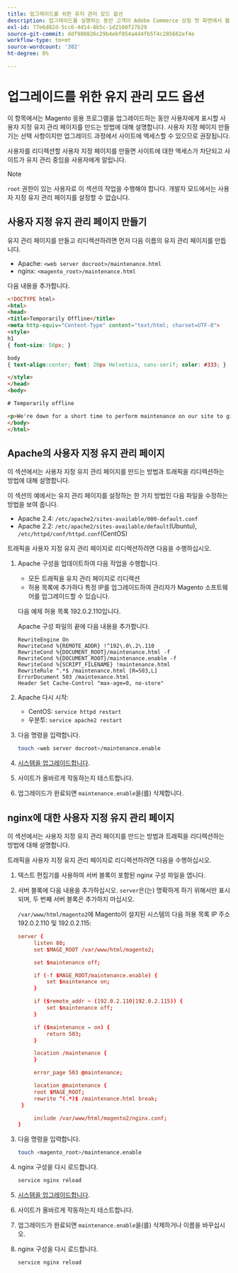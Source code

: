 ```yaml
---
title: 업그레이드를 위한 유지 관리 모드 옵션
description: 업그레이드를 실행하는 동안 고객이 Adobe Commerce 상점 첫 화면에서 볼 수 있는 사용자 지정 유지 관리 모드 페이지를 만듭니다.
exl-id: 77e6d82d-5cc6-4d14-8b5c-1d2108f27b29
source-git-commit: ddf988826c29b4ebf054a4d4fb5f4c285662ef4e
workflow-type: tm+mt
source-wordcount: '382'
ht-degree: 0%

---
```


# 업그레이드를 위한 유지 관리 모드 옵션

이 항목에서는 Magento 응용 프로그램을 업그레이드하는 동안 사용자에게 표시할 사용자 지정 유지 관리 페이지를 만드는 방법에 대해 설명합니다. 사용자 지정 페이지 만들기는 선택 사항이지만 업그레이드 과정에서 사이트에 액세스할 수 있으므로 권장됩니다.

사용자를 리디렉션할 사용자 지정 페이지를 만들면 사이트에 대한 액세스가 차단되고 사이트가 유지 관리 중임을 사용자에게 알립니다.

>[!NOTE]
>
>`root` 권한이 있는 사용자로 이 섹션의 작업을 수행해야 합니다. 개발자 모드에서는 사용자 지정 유지 관리 페이지를 설정할 수 없습니다.

## 사용자 지정 유지 관리 페이지 만들기

유지 관리 페이지를 만들고 리디렉션하려면 먼저 다음 이름의 유지 관리 페이지를 만듭니다.

- Apache: `<web server docroot>/maintenance.html`
- nginx: `<magento_root>/maintenance.html`

다음 내용을 추가합니다.

```html
<!DOCTYPE html>
<html>
<head>
<title>Temporarily Offline</title>
<meta http-equiv="Content-Type" content="text/html; charset=UTF-8">
<style>
h1
{ font-size: 50px; }

body
{ text-align:center; font: 20px Helvetica, sans-serif; color: #333; }

</style>
</head>
<body>

# Temporarily offline

<p>We're down for a short time to perform maintenance on our site to give you the best possible experience. Check back soon!</p>
</body>
</html>
```

## Apache의 사용자 지정 유지 관리 페이지

이 섹션에서는 사용자 지정 유지 관리 페이지를 만드는 방법과 트래픽을 리디렉션하는 방법에 대해 설명합니다.

이 섹션의 예에서는 유지 관리 페이지를 설정하는 한 가지 방법인 다음 파일을 수정하는 방법을 보여 줍니다.

- Apache 2.4: `/etc/apache2/sites-available/000-default.conf`
- Apache 2.2: `/etc/apache2/sites-available/default`(Ubuntu), `/etc/httpd/conf/httpd.conf`(CentOS)

트래픽을 사용자 지정 유지 관리 페이지로 리디렉션하려면 다음을 수행하십시오.

1. Apache 구성을 업데이트하여 다음 작업을 수행합니다.

   - 모든 트래픽을 유지 관리 페이지로 리디렉션
   - 허용 목록에 추가하다 특정 IP를 업그레이드하여 관리자가 Magento 소프트웨어를 업그레이드할 수 있습니다.

   다음 예제 허용 목록 192.0.2.110입니다.

   Apache 구성 파일의 끝에 다음 내용을 추가합니다.

   ```terminal
   RewriteEngine On
   RewriteCond %{REMOTE_ADDR} !^192\.0\.2\.110
   RewriteCond %{DOCUMENT_ROOT}/maintenance.html -f
   RewriteCond %{DOCUMENT_ROOT}/maintenance.enable -f
   RewriteCond %{SCRIPT_FILENAME} !maintenance.html
   RewriteRule ^.*$ /maintenance.html [R=503,L]
   ErrorDocument 503 /maintenance.html
   Header Set Cache-Control "max-age=0, no-store"
   ```

1. Apache 다시 시작:

   - CentOS: `service httpd restart`
   - 우분투: `service apache2 restart`

1. 다음 명령을 입력합니다.

   ```bash
   touch <web server docroot>/maintenance.enable
   ```

1. [시스템을 업그레이드합니다](../implementation/perform-upgrade.md).
1. 사이트가 올바르게 작동하는지 테스트합니다.
1. 업그레이드가 완료되면 `maintenance.enable`을(를) 삭제합니다.

## nginx에 대한 사용자 지정 유지 관리 페이지

이 섹션에서는 사용자 지정 유지 관리 페이지를 만드는 방법과 트래픽을 리디렉션하는 방법에 대해 설명합니다.

트래픽을 사용자 지정 유지 관리 페이지로 리디렉션하려면 다음을 수행하십시오.

1. 텍스트 편집기를 사용하여 서버 블록이 포함된 nginx 구성 파일을 엽니다.
1. 서버 블록에 다음 내용을 추가하십시오. `server`은(는) 명확하게 하기 위해서만 표시되며, 두 번째 서버 블록은 추가하지 마십시오.

   `/var/www/html/magento2`에 Magento이 설치된 시스템의 다음 허용 목록 IP 주소 192.0.2.110 및 192.0.2.115:

   ```conf
   server {
        listen 80;
        set $MAGE_ROOT /var/www/html/magento2;
   
        set $maintenance off;
   
        if (-f $MAGE_ROOT/maintenance.enable) {
            set $maintenance on;
        }
   
        if ($remote_addr ~ (192.0.2.110|192.0.2.115)) {
            set $maintenance off;
        }
   
        if ($maintenance = on) {
            return 503;
        }
   
        location /maintenance {
        }
   
        error_page 503 @maintenance;
   
        location @maintenance {
        root $MAGE_ROOT;
        rewrite ^(.*)$ /maintenance.html break;
    }
   
        include /var/www/html/magento2/nginx.conf;
   }
   ```

1. 다음 명령을 입력합니다.

   ```bash
   touch <magento_root>/maintenance.enable
   ```

1. nginx 구성을 다시 로드합니다.

   ```bash
   service nginx reload
   ```

1. [시스템을 업그레이드합니다](../implementation/perform-upgrade.md).
1. 사이트가 올바르게 작동하는지 테스트합니다.
1. 업그레이드가 완료되면 `maintenance.enable`을(를) 삭제하거나 이름을 바꾸십시오.
1. nginx 구성을 다시 로드합니다.

   ```bash
   service nginx reload
   ```
